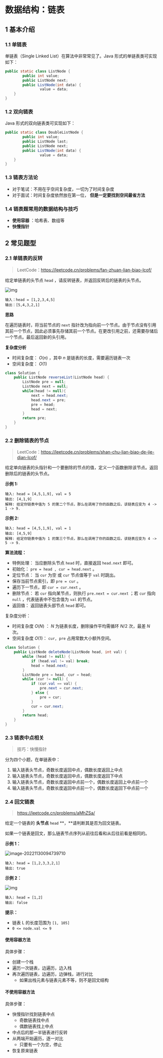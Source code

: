 # 数据结构：链表

## 1 基本介绍

### 1.1 单链表

单链表（Single Linked List）在算法中非常常见了。Java 形式的单链表类可实现如下：

```java
public static class ListNode {
		public int value;
		public ListNode next;
		public ListNode(int data) {
				value = data;
    }
}
```

### 1.2 双向链表

Java 形式的双向链表类可实现如下：

```java
public static class DoubleListNode {
		public int value;
  	    public ListNode last;
		public ListNode next;
		public ListNode(int data) {
				value = data;
    }
}
```

### 1.3 链表方法论

- 对于笔试：不用在乎空间复杂度，一切为了时间复杂度
- 对于面试：时间复杂度依然放在第一位， **但是一定要找到空间最省方法**

### 1.4 链表题常用的数据结构与技巧

-  **使用容器** ：哈希表、数组等
-  **快慢指针** 

## 2 常见题型

### 2.1 单链表的反转

> LeetCode：https://leetcode.cn/problems/fan-zhuan-lian-biao-lcof/

给定单链表的头节点 `head` ，请反转链表，并返回反转后的链表的头节点。

![img](https://tva1.sinaimg.cn/large/008vxvgGgy1h84qhffgkfj30f2066q33.jpg)

```
输入：head = [1,2,3,4,5]
输出：[5,4,3,2,1]
```

**思路**

在遍历链表时，将当前节点的 `next` 指针改为指向前一个节点。由于节点没有引用其前一个节点，因此必须事先存储其前一个节点。在更改引用之前，还需要存储后一个节点。最后返回新的头引用。

**复杂度分析**

- 时间复杂度： $O(n)$ ，其中 $n$ 是链表的长度，需要遍历链表一次
- 空间复杂度： $O(1)$ 

```java
class Solution {
    public ListNode reverseList(ListNode head) {
        ListNode pre = null;
        ListNode next = null;
        while(head != null){
            next = head.next;
            head.next = pre;
            pre = head;
            head = next;
        }
        return pre;
    }
}
```

### 2.2 删除链表的节点

> LeetCode：https://leetcode.cn/problems/shan-chu-lian-biao-de-jie-dian-lcof/

给定单向链表的头指针和一个要删除的节点的值，定义一个函数删除该节点。返回删除后的链表的头节点。

**示例 1:**

```
输入: head = [4,5,1,9], val = 5
输出: [4,1,9]
解释: 给定你链表中值为 5 的第二个节点，那么在调用了你的函数之后，该链表应变为 4 -> 1 -> 9.
```

**示例 2:**

```
输入: head = [4,5,1,9], val = 1
输出: [4,5,9]
解释: 给定你链表中值为 1 的第三个节点，那么在调用了你的函数之后，该链表应变为 4 -> 5 -> 9.
```

**算法流程：**

- 特例处理： 当应删除头节点 `head` 时，直接返回 `head.next` 即可。
- 初始化： `pre = head , cur = head.next` 。
- 定位节点： 当 `cur` 为空 或 `cur` 节点值等于 `val` 时跳出。
- 保存当前节点索引，即 `pre = cur` 。
- 遍历下一节点，即 `cur = cur.next` 。
- 删除节点： 若 `cur` 指向某节点，则执行 `pre.next = cur.next` ；若 `cur` 指向 `null` ，代表链表中不包含值为 `val` 的节点。
- 返回值： 返回链表头部节点 `head` 即可。

复杂度分析：

- 时间复杂度 $O(N)$ ： $N$ 为链表长度，删除操作平均需循环 $N/2$ 次，最差 $N$ 次。
- 空间复杂度 $O(1)$： `cur, pre` 占用常数大小额外空间。

```java
class Solution {
    public ListNode deleteNode(ListNode head, int val) {
        while (head != null) {
            if (head.val != val) break;
            head = head.next;
        }
        ListNode pre = head, cur = head;
        while (cur != null) {
            if (cur.val == val) {
                pre.next = cur.next;
            } else {
                pre = cur;
            }
            cur = cur.next;
        }
        return head;
    }
}
```

### 2.3 链表中点相关

> 技巧：快慢指针

分为四个小题，在单链表中：

1. 输入链表头节点，奇数长度返回中点，偶数长度返回上中点
2. 输入链表头节点，奇数长度返回中点，偶数长度返回下中点
3. 输入链表头节点，奇数长度返回中点前一个，偶数长度返回上中点前一个
4. 输入链表头节点，奇数长度返回中点前一个，偶数长度返回下中点前一个

### 2.4 回文链表

> https://leetcode.cn/problems/aMhZSa/

给定一个链表的 **头节点** `head` **，**请判断其是否为回文链表。

如果一个链表是回文，那么链表节点序列从前往后看和从后往前看是相同的。

**示例 1：**

![image-20221130094739710](https://tva1.sinaimg.cn/large/008vxvgGgy1h8mww1rebnj30ct024q2v.jpg)

```
输入: head = [1,2,3,3,2,1]
输出: true
```

**示例 2：**

![img](https://tva1.sinaimg.cn/large/008vxvgGgy1h8mwv2ij9rj303u01qmwy.jpg)

```
输入: head = [1,2]
输出: false
```

**提示：**

- 链表 L 的长度范围为 `[1, 105]`
- `0 <= node.val <= 9`

#### 使用容器方法

具体步骤：

- 创建一个栈
- 遍历一次链表，边遍历，边入栈
- 再次遍历链表，边遍历，边弹栈，进行对比
  - 如果出栈元素与链表元素不等，则不是回文结构

#### 不使用容器方法

具体步骤：

- 快慢指针找到链表中点
  - 奇数链表找中点
  - 偶数链表找上中点
- 中点后的那一半链表进行反转
- 从两端开始遍历，逐一对比
  - 只要有一个为空，停止
- 恢复原来链表











